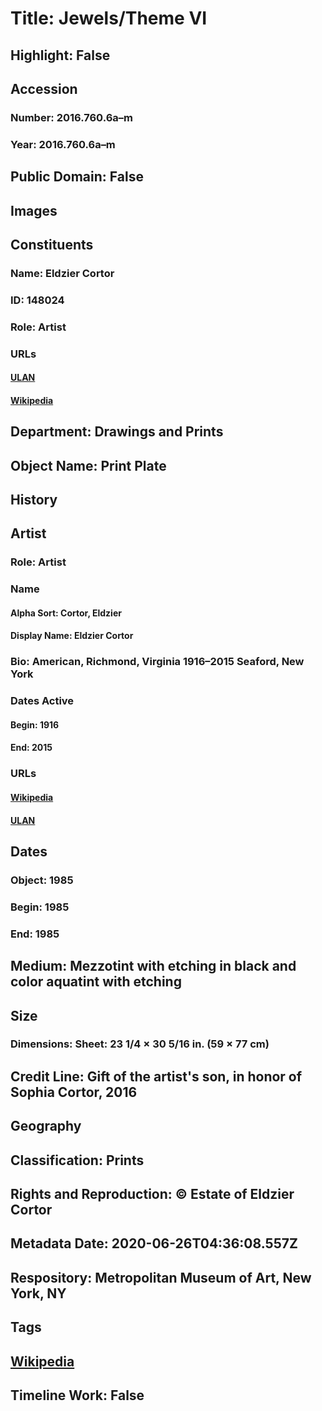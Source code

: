 # Title: Jewels/Theme VI
## Highlight: False
## Accession
### Number: 2016.760.6a–m
### Year: 2016.760.6a–m
## Public Domain: False
## Images
## Constituents
### Name: Eldzier Cortor
### ID: 148024
### Role: Artist
### URLs
#### [ULAN](http://vocab.getty.edu/page/ulan/500081787)
#### [Wikipedia](https://www.wikidata.org/wiki/Q5354195)
## Department: Drawings and Prints
## Object Name: Print Plate
## History
## Artist
### Role: Artist
### Name
#### Alpha Sort: Cortor, Eldzier
#### Display Name: Eldzier Cortor
### Bio: American, Richmond, Virginia 1916–2015 Seaford, New York
### Dates Active
#### Begin: 1916
#### End: 2015
### URLs
#### [Wikipedia](https://www.wikidata.org/wiki/Q5354195)
#### [ULAN](http://vocab.getty.edu/page/ulan/500081787)
## Dates
### Object: 1985
### Begin: 1985
### End: 1985
## Medium: Mezzotint with etching in black and color aquatint with etching
## Size
### Dimensions: Sheet: 23 1/4 × 30 5/16 in. (59 × 77 cm)
## Credit Line: Gift of the artist's son, in honor of Sophia Cortor, 2016
## Geography
## Classification: Prints
## Rights and Reproduction: © Estate of Eldzier Cortor
## Metadata Date: 2020-06-26T04:36:08.557Z
## Respository: Metropolitan Museum of Art, New York, NY
## Tags
## [Wikipedia](https://www.wikidata.org/wiki/Q96635177)
## Timeline Work: False